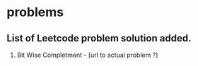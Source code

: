 # problems
## List of Leetcode problem solution added.
  1. Bit Wise Completment - [url to actual problem ?]
